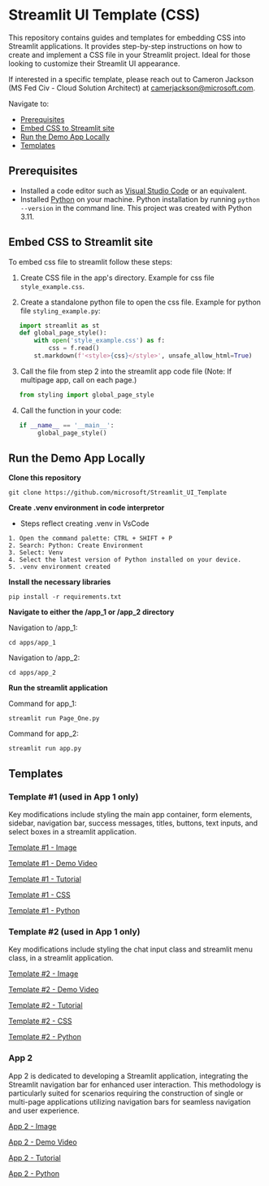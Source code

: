 # Streamlit UI Template (CSS)

This repository contains guides and templates for embedding CSS into Streamlit applications. It provides step-by-step instructions on how to create and implement a CSS file in your Streamlit project. Ideal for those looking to customize their Streamlit UI appearance.

If interested in a specific template, please reach out to Cameron Jackson (MS Fed Civ - Cloud Solution Architect) at camerjackson@microsoft.com.

Navigate to:
- [Prerequisites](#prerequisites)
- [Embed CSS to Streamlit site](#embed-css-to-streamlit-site)
- [Run the Demo App Locally](#run-the-demo-app-locally)
- [Templates](#templates)

## Prerequisites <a name="prerequisites"></a> 

- Installed a code editor such as [Visual Studio Code](https://code.visualstudio.com/download) or an equivalent.
- Installed [Python](https://www.python.org/downloads/) on your machine. Python installation by running `python --version` in the command line. This project was created with Python 3.11.

## Embed CSS to Streamlit site  <a name="embed-css-to-streamlit-site"></a> 

To embed css file to streamlit follow these steps:
1. Create CSS file in the app's directory. Example for css file `style_example.css`.
   
2. Create a standalone python file to open the css file. Example for python file `styling_example.py`:
```python
   import streamlit as st
   def global_page_style():  
       with open('style_example.css') as f:
           css = f.read()
       st.markdown(f'<style>{css}</style>', unsafe_allow_html=True)
```
3. Call the file from step 2 into the streamlit app code file (Note: If multipage app, call on each page.) 
```python
   from styling import global_page_style
```
4. Call the function in your code:
```python
   if __name__ == '__main__':
        global_page_style()
```

## Run the Demo App Locally <a name="run-the-demo-app-locally"></a> 

**Clone this repository**
```
git clone https://github.com/microsoft/Streamlit_UI_Template
```

**Create .venv environment in code interpretor**
- Steps reflect creating .venv in VsCode
```
1. Open the command palette: CTRL + SHIFT + P
2. Search: Python: Create Environment
3. Select: Venv
4. Select the latest version of Python installed on your device.
5. .venv environment created
```

**Install the necessary libraries**
```
pip install -r requirements.txt  
```

**Navigate to either the /app_1 or /app_2 directory**

Navigation to /app_1:
```
cd apps/app_1
```

Navigation to /app_2:
```
cd apps/app_2
```

**Run the streamlit application**

Command for app_1:
```
streamlit run Page_One.py
```

Command for app_2:
```
streamlit run app.py
```

## Templates <a name="templates"></a> 
### Template #1 (used in App 1 only)
 Key modifications include styling the main app container, form elements, sidebar, navigation bar, success messages, titles, buttons, text inputs, and select boxes in a streamlit application.

[Template #1 - Image](media/template1_style.png)

[Template #1 - Demo Video](https://microsoft-my.sharepoint.com/:v:/p/camerjackson/EXjjir5b0r1Gg91bKMBzakcBuTS4RqItXuzgc6X0sEPm7Q?e=XfwgDC)

[Template #1 - Tutorial](tutorials/1_template1_style/readme.md)

[Template #1 - CSS](templates/template1_style.css)

[Template #1 - Python](apps/app_1/Page_One.py)

### Template #2 (used in App 1 only)
 Key modifications include styling the chat input class and streamlit menu class, in a streamlit application.

[Template #2 - Image](media/template2_style.png)

[Template #2 - Demo Video](https://microsoft-my.sharepoint.com/:v:/p/camerjackson/EVQHO8swd09BgHMDd9-i9mcB2UVUs69A3UtYGZalinrlAg?nav=eyJyZWZlcnJhbEluZm8iOnsicmVmZXJyYWxBcHAiOiJPbmVEcml2ZUZvckJ1c2luZXNzIiwicmVmZXJyYWxBcHBQbGF0Zm9ybSI6IldlYiIsInJlZmVycmFsTW9kZSI6InZpZXciLCJyZWZlcnJhbFZpZXciOiJNeUZpbGVzTGlua0NvcHkifX0&e=bUfojP)

[Template #2 - Tutorial](tutorials/2_template2_style/readme.md)

[Template #2 - CSS](templates/template2_style.css)

[Template #2 - Python](apps/app_1/pages/Page_Two.py)

### App 2 
App 2 is dedicated to developing a Streamlit application, integrating the Streamlit navigation bar for enhanced user interaction. This methodology is particularly suited for scenarios requiring the construction of single or multi-page applications utilizing navigation bars for seamless navigation and user experience.

[App 2 - Image](media/app2_styling.png)

[App 2 - Demo Video](https://microsoft-my.sharepoint.com/:v:/p/camerjackson/EY5N4ktKLUZFoaK2lS1OulsB6zpg0G5BidIWu8kmaCQktQ?e=sQC1a0&nav=eyJwbGF5YmFja09wdGlvbnMiOnt9LCJyZWZlcnJhbEluZm8iOnsicmVmZXJyYWxBcHAiOiJTdHJlYW1XZWJBcHAiLCJyZWZlcnJhbE1vZGUiOiJtaXMiLCJyZWZlcnJhbFZpZXciOiJwb3N0cm9sbC1jb3B5bGluayIsInJlZmVycmFsUGxheWJhY2tTZXNzaW9uSWQiOiIxZmFhYjNlNS04YzgzLTQ1ZWUtODkzMC0zMTAzZjg2ZGNkMDkifX0%3D)

[App 2 - Tutorial](tutorials/3_app_2_style/readme.md)

[App 2 - Python](apps/app_2/app.py)